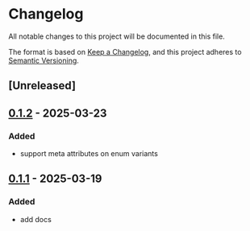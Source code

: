 # Changelog

All notable changes to this project will be documented in this file.

The format is based on [Keep a Changelog](https://keepachangelog.com/en/1.0.0/),
and this project adheres to [Semantic Versioning](https://semver.org/spec/v2.0.0.html).

## [Unreleased]

## [0.1.2](https://github.com/DenisGorbachev/option-like/compare/v0.1.1...v0.1.2) - 2025-03-23

### Added

- support meta attributes on enum variants

## [0.1.1](https://github.com/DenisGorbachev/option-like/compare/v0.1.0...v0.1.1) - 2025-03-19

### Added

- add docs
